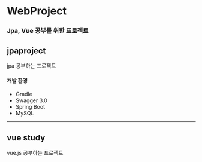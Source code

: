 # WebProject
### Jpa, Vue 공부를 위한 프로젝트  



## jpaproject

jpa 공부하는 프로젝트


#### 개발 환경
- Gradle
- Swagger 3.0
- Spring Boot
- MySQL


----------------

## vue study

vue.js 공부하는 프로젝트

